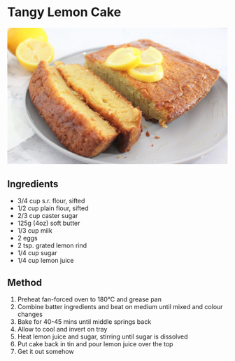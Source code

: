 # Tangy Lemon Cake

![TangyLemonCake](TangyLemonCake.jpg)

## Ingredients

- 3/4 cup s.r. flour, sifted
- 1/2 cup plain flour, sifted
- 2/3 cup caster sugar
- 125g (4oz) soft butter
- 1/3 cup milk
- 2 eggs
- 2 tsp. grated lemon rind
- 1/4 cup sugar
- 1/4 cup lemon juice

## Method

1. Preheat fan-forced oven to 180°C and grease pan
2. Combine batter ingredients and beat on medium until mixed and colour changes
3. Bake for 40-45 mins until middle springs back
4. Allow to cool and invert on tray
5. Heat lemon juice and sugar, stirring until sugar is dissolved
6. Put cake back in tin and pour lemon juice over the top
7. Get it out somehow
